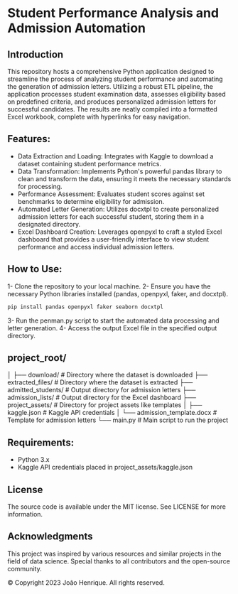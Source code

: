 # Student Performance Analysis and Admission Automation

## Introduction
 This repository hosts a comprehensive Python application designed to streamline the process of analyzing student performance and automating the generation of admission letters. Utilizing a robust ETL pipeline, the application processes student examination data, assesses eligibility based on predefined criteria, and produces personalized admission letters for successful candidates. The results are neatly compiled into a formatted Excel workbook, complete with hyperlinks for easy navigation.

## Features:
- Data Extraction and Loading: Integrates with Kaggle to download a dataset containing student performance metrics.
- Data Transformation: Implements Python's powerful pandas library to clean and transform the data, ensuring it meets the necessary standards for processing.
- Performance Assessment: Evaluates student scores against set benchmarks to determine eligibility for admission.
- Automated Letter Generation: Utilizes docxtpl to create personalized admission letters for each successful student, storing them in a designated directory.
- Excel Dashboard Creation: Leverages openpyxl to craft a styled Excel dashboard that provides a user-friendly interface to view student performance and access individual admission letters.

## How to Use:
1- Clone the repository to your local machine.
2- Ensure you have the necessary Python libraries installed (pandas, openpyxl, faker, and docxtpl).
```sh
pip install pandas openpyxl faker seaborn docxtpl
```
3- Run the penman.py script to start the automated data processing and letter generation.
4- Access the output Excel file in the specified output directory.

## project_root/
│
├── download/                    # Directory where the dataset is downloaded
├── extracted_files/             # Directory where the dataset is extracted
├── admitted_students/           # Output directory for admission letters
├── admission_lists/             # Output directory for the Excel dashboard
├── project_assets/              # Directory for project assets like templates
│   ├── kaggle.json              # Kaggle API credentials
│   └── admission_template.docx  # Template for admission letters
└── main.py                      # Main script to run the project

## Requirements:
- Python 3.x
- Kaggle API credentials placed in project_assets/kaggle.json

## License

The source code is available under the MIT license. See LICENSE for more information.

## Acknowledgments

This project was inspired by various resources and similar projects in the field of data science. Special thanks to all contributors and the open-source community.

© Copyright 2023 João Henrique. All rights reserved.

